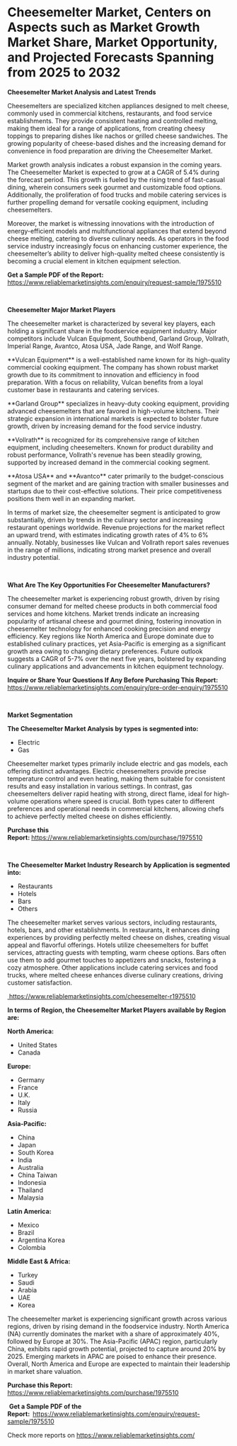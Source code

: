 <p><h1>Cheesemelter Market, Centers on Aspects such as Market Growth Market Share, Market Opportunity, and Projected Forecasts Spanning from 2025 to 2032</h1></p><p><strong>Cheesemelter Market Analysis and Latest Trends</strong></p>
<p><p>Cheesemelters are specialized kitchen appliances designed to melt cheese, commonly used in commercial kitchens, restaurants, and food service establishments. They provide consistent heating and controlled melting, making them ideal for a range of applications, from creating cheesy toppings to preparing dishes like nachos or grilled cheese sandwiches. The growing popularity of cheese-based dishes and the increasing demand for convenience in food preparation are driving the Cheesemelter Market.</p><p>Market growth analysis indicates a robust expansion in the coming years. The Cheesemelter Market is expected to grow at a CAGR of 5.4% during the forecast period. This growth is fueled by the rising trend of fast-casual dining, wherein consumers seek gourmet and customizable food options. Additionally, the proliferation of food trucks and mobile catering services is further propelling demand for versatile cooking equipment, including cheesemelters.</p><p>Moreover, the market is witnessing innovations with the introduction of energy-efficient models and multifunctional appliances that extend beyond cheese melting, catering to diverse culinary needs. As operators in the food service industry increasingly focus on enhancing customer experience, the cheesemelter’s ability to deliver high-quality melted cheese consistently is becoming a crucial element in kitchen equipment selection.</p></p>
<p><strong>Get a Sample PDF of the Report:&nbsp;</strong> <a href="https://www.reliablemarketinsights.com/enquiry/request-sample/1975510?utm_campaign=2441&utm_medium=2&utm_source=Github&utm_content=ia&utm_term=10042025&utm_id=cheesemelter">https://www.reliablemarketinsights.com/enquiry/request-sample/1975510</a></p>
<p>&nbsp;</p>
<p><strong>Cheesemelter Major Market Players</strong></p>
<p><p>The cheesemelter market is characterized by several key players, each holding a significant share in the foodservice equipment industry. Major competitors include Vulcan Equipment, Southbend, Garland Group, Vollrath, Imperial Range, Avantco, Atosa USA, Jade Range, and Wolf Range. </p><p>**Vulcan Equipment** is a well-established name known for its high-quality commercial cooking equipment. The company has shown robust market growth due to its commitment to innovation and efficiency in food preparation. With a focus on reliability, Vulcan benefits from a loyal customer base in restaurants and catering services.</p><p>**Garland Group** specializes in heavy-duty cooking equipment, providing advanced cheesemelters that are favored in high-volume kitchens. Their strategic expansion in international markets is expected to bolster future growth, driven by increasing demand for the food service industry.</p><p>**Vollrath** is recognized for its comprehensive range of kitchen equipment, including cheesemelters. Known for product durability and robust performance, Vollrath's revenue has been steadily growing, supported by increased demand in the commercial cooking segment.</p><p>**Atosa USA** and **Avantco** cater primarily to the budget-conscious segment of the market and are gaining traction with smaller businesses and startups due to their cost-effective solutions. Their price competitiveness positions them well in an expanding market.</p><p>In terms of market size, the cheesemelter segment is anticipated to grow substantially, driven by trends in the culinary sector and increasing restaurant openings worldwide. Revenue projections for the market reflect an upward trend, with estimates indicating growth rates of 4% to 6% annually. Notably, businesses like Vulcan and Vollrath report sales revenues in the range of millions, indicating strong market presence and overall industry potential.</p></p>
<p>&nbsp;</p>
<p><strong>What Are The Key Opportunities For Cheesemelter Manufacturers?</strong></p>
<p><p>The cheesemelter market is experiencing robust growth, driven by rising consumer demand for melted cheese products in both commercial food services and home kitchens. Market trends indicate an increasing popularity of artisanal cheese and gourmet dining, fostering innovation in cheesemelter technology for enhanced cooking precision and energy efficiency. Key regions like North America and Europe dominate due to established culinary practices, yet Asia-Pacific is emerging as a significant growth area owing to changing dietary preferences. Future outlook suggests a CAGR of 5-7% over the next five years, bolstered by expanding culinary applications and advancements in kitchen equipment technology.</p></p>
<p><strong>Inquire or Share Your Questions If Any Before Purchasing This Report:</strong> <a href="https://www.reliablemarketinsights.com/enquiry/pre-order-enquiry/1975510?utm_campaign=2441&utm_medium=2&utm_source=Github&utm_content=ia&utm_term=10042025&utm_id=cheesemelter">https://www.reliablemarketinsights.com/enquiry/pre-order-enquiry/1975510</a></p>
<p>&nbsp;</p>
<p><strong>Market Segmentation</strong></p>
<p><strong>The Cheesemelter Market Analysis by types is segmented into:</strong></p>
<p><ul><li>Electric</li><li>Gas</li></ul></p>
<p><p>Cheesemelter market types primarily include electric and gas models, each offering distinct advantages. Electric cheesemelters provide precise temperature control and even heating, making them suitable for consistent results and easy installation in various settings. In contrast, gas cheesemelters deliver rapid heating with strong, direct flame, ideal for high-volume operations where speed is crucial. Both types cater to different preferences and operational needs in commercial kitchens, allowing chefs to achieve perfectly melted cheese on dishes efficiently.</p></p>
<p><strong>Purchase this Report:&nbsp;</strong><a href="https://www.reliablemarketinsights.com/purchase/1975510?utm_campaign=2441&utm_medium=2&utm_source=Github&utm_content=ia&utm_term=10042025&utm_id=cheesemelter">https://www.reliablemarketinsights.com/purchase/1975510</a></p>
<p>&nbsp;</p>
<p><strong>The Cheesemelter Market Industry Research by Application is segmented into:</strong></p>
<p><ul><li>Restaurants</li><li>Hotels</li><li>Bars</li><li>Others</li></ul></p>
<p><p>The cheesemelter market serves various sectors, including restaurants, hotels, bars, and other establishments. In restaurants, it enhances dining experiences by providing perfectly melted cheese on dishes, creating visual appeal and flavorful offerings. Hotels utilize cheesemelters for buffet services, attracting guests with tempting, warm cheese options. Bars often use them to add gourmet touches to appetizers and snacks, fostering a cozy atmosphere. Other applications include catering services and food trucks, where melted cheese enhances diverse culinary creations, driving customer satisfaction.</p></p>
<p><a href="https://www.reliablemarketinsights.com/cheesemelter-r1975510?utm_campaign=2441&utm_medium=2&utm_source=Github&utm_content=ia&utm_term=10042025&utm_id=cheesemelter">&nbsp;https://www.reliablemarketinsights.com/cheesemelter-r1975510</a></p>
<p><strong>In terms of Region, the Cheesemelter Market Players available by Region are:</strong></p>
<p>
    <p> <strong> North America: </strong>
        <ul>
            <li>United States</li>
            <li>Canada</li>
        </ul>
        </p> 
    <p> <strong> Europe: </strong>
        <ul>
            <li>Germany</li>
            <li>France</li>
            <li>U.K.</li>
            <li>Italy</li>
            <li>Russia</li>
        </ul>
        </p> 
    <p> <strong> Asia-Pacific: </strong>
        <ul>
            <li>China</li>
            <li>Japan</li>
            <li>South Korea</li>
            <li>India</li>
            <li>Australia</li>
            <li>China Taiwan</li>
            <li>Indonesia</li>
            <li>Thailand</li>
            <li>Malaysia</li>
        </ul>
        </p> 
    <p> <strong> Latin America: </strong>
        <ul>
            <li>Mexico</li>
            <li>Brazil</li>
            <li>Argentina Korea</li>
            <li>Colombia</li>
        </ul>
        </p> 
    <p> <strong> Middle East & Africa: </strong>
        <ul>
            <li>Turkey</li>
            <li>Saudi</li>
            <li>Arabia</li>
            <li>UAE</li>
            <li>Korea</li>
        </ul>
    </p>
    </p>
<p><p>The cheesemelter market is experiencing significant growth across various regions, driven by rising demand in the foodservice industry. North America (NA) currently dominates the market with a share of approximately 40%, followed by Europe at 30%. The Asia-Pacific (APAC) region, particularly China, exhibits rapid growth potential, projected to capture around 20% by 2025. Emerging markets in APAC are poised to enhance their presence. Overall, North America and Europe are expected to maintain their leadership in market share valuation.</p></p>
<p><strong>Purchase this Report: </strong><a href="https://www.reliablemarketinsights.com/purchase/1975510?utm_campaign=2441&utm_medium=2&utm_source=Github&utm_content=ia&utm_term=10042025&utm_id=cheesemelter">https://www.reliablemarketinsights.com/purchase/1975510</a></p>
<p>&nbsp;<strong>Get a Sample PDF of the Report:&nbsp;&nbsp;</strong><a href="https://www.reliablemarketinsights.com/enquiry/request-sample/1975510?utm_campaign=2441&utm_medium=2&utm_source=Github&utm_content=ia&utm_term=10042025&utm_id=cheesemelter">https://www.reliablemarketinsights.com/enquiry/request-sample/1975510</a></p>
<p><strong></strong></p>
<p>Check more reports on <a href="https://www.reliablemarketinsights.com/?utm_campaign=2441&utm_medium=2&utm_source=Github&utm_content=ia&utm_term=10042025&utm_id=cheesemelter">https://www.reliablemarketinsights.com/</a></p>